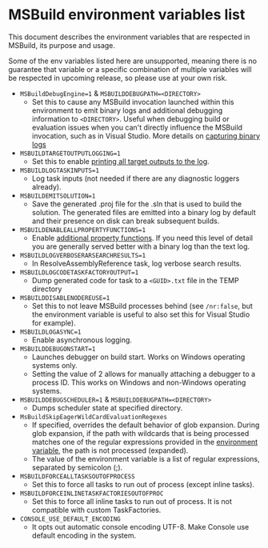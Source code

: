 # MSBuild environment variables list

This document describes the environment variables that are respected in MSBuild, its purpose and usage.

Some of the env variables listed here are unsupported, meaning there is no guarantee that variable or a specific combination of multiple variables will be respected in upcoming release, so please use at your own risk.

- `MSBuildDebugEngine=1` & `MSBUILDDEBUGPATH=<DIRECTORY>`
  - Set this to cause any MSBuild invocation launched within this environment to emit binary logs and additional debugging information to `<DIRECTORY>`. Useful when debugging build or evaluation issues when you can't directly influence the MSBuild invocation, such as in Visual Studio. More details on [capturing binary logs](./Providing-Binary-Logs.md)
- `MSBUILDTARGETOUTPUTLOGGING=1`
  - Set this to enable [printing all target outputs to the log](https://learn.microsoft.com/archive/blogs/msbuild/displaying-target-output-items-using-the-console-logger).
- `MSBUILDLOGTASKINPUTS=1`
  - Log task inputs (not needed if there are any diagnostic loggers already).
- `MSBUILDEMITSOLUTION=1`
  - Save the generated .proj file for the .sln that is used to build the solution. The generated files are emitted into a binary log by default and their presence on disk can break subsequent builds.
- `MSBUILDENABLEALLPROPERTYFUNCTIONS=1`
  - Enable [additional property functions](https://devblogs.microsoft.com/visualstudio/msbuild-property-functions/). If you need this level of detail you are generally served better with a binary log than the text log.
- `MSBUILDLOGVERBOSERARSEARCHRESULTS=1`
  - In ResolveAssemblyReference task, log verbose search results.
- `MSBUILDLOGCODETASKFACTORYOUTPUT=1`
  - Dump generated code for task to a `<GUID>.txt` file in the TEMP directory
- `MSBUILDDISABLENODEREUSE=1`
  - Set this to not leave MSBuild processes behind (see `/nr:false`, but the environment variable is useful to also set this for Visual Studio for example).
- `MSBUILDLOGASYNC=1`
  - Enable asynchronous logging.
- `MSBUILDDEBUGONSTART=1`
  - Launches debugger on build start. Works on Windows operating systems only.
  - Setting the value of 2 allows for manually attaching a debugger to a process ID. This works on Windows and non-Windows operating systems.
- `MSBUILDDEBUGSCHEDULER=1` & `MSBUILDDEBUGPATH=<DIRECTORY>`
  - Dumps scheduler state at specified directory.
- `MsBuildSkipEagerWildCardEvaluationRegexes`
  - If specified, overrides the default behavior of glob expansion. During glob expansion, if the path with wildcards that is being processed matches one of the regular expressions provided in the [environment variable](#msbuildskipeagerwildcardevaluationregexes), the path is not processed (expanded).
  - The value of the environment variable is a list of regular expressions, separated by semicolon (;).
- `MSBUILDFORCEALLTASKSOUTOFPROCESS`
  - Set this to force all tasks to run out of process (except inline tasks).
- `MSBUILDFORCEINLINETASKFACTORIESOUTOFPROC`
  - Set this to force all inline tasks to run out of process. It is not compatible with custom TaskFactories.
- `CONSOLE_USE_DEFAULT_ENCODING`
  - It opts out automatic console encoding UTF-8. Make Console use default encoding in the system.